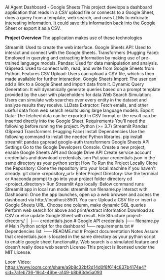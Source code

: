 AI Agent Dashboard - Google Sheets
This project develops a dashboard application that reads in a CSV upload file or connects to a Google Sheet, does a query from a template, web search, and uses LLMs to extricate interesting information. It could save this information back into the Google Sheet or export it as a CSV.

**Project Overview**
The application makes use of these technologies

Streamlit: Used to create the web interface.
Google Sheets API: Used to interact and connect with the Google Sheets.
Transformers (Hugging Face): Employed in querying and extracting information by making use of pre-trained language models.
Pandas: Used for data manipulation and analysis.
GSpread: Used to connect with, read, and write from Google Sheets from Python.
Features
CSV Upload: Users can upload a CSV file, which is then made available for further interaction.
Google Sheets Import: The user can add a link to a Google Sheet and import data from it.
Dynamic Query Generation: It will dynamically generate queries based on a prompt template provided by the user with placeholders for data
Web Search Simulation: Users can simulate web searches over every entity in the dataset and analyze results they receive.
LLData Extractor: Fetch emails, and other useful data from web search results using large language models.
Export Data: The fetched data can be exported in CSV format or the result can be inserted directly into the Google Sheet.
Requirements
You'll need the following before running the project.
Python (>= 3.7)
Streamlit
Pandas
GSpread
Transformers (Hugging Face)
Install Dependencies
Use the following command to install the needed Python libraries.
pip install streamlit pandas gspread google-auth transformers
Google Sheets API Settings
Go to the Google Developers Console.
Create a new project, enable Google Sheets API and Google Drive API
Create service account credentials and download credentials.json
Put your credentials.json in the same directory as your python script
How To Run the Project Locally
Clone the Repository: Clone the repository into your local machine if you haven't already:
git clone <repository_url>
Enter Project Directory: Use the terminal or Anaconda prompt to go into your project folder directory
cd <project_directory>
Run Streamlit App locally :Below command runs Streamlit app in local run mode:
streamlit run filename.py
Interact with Dashboard: Once the app launches, open up a web browser and access the dashboard via http://localhost:8501. You can:
Upload a CSV file or insert a Google Sheets URL.
Choose one column, make dynamic SQL queries
Perform web search for above and print/extract information
Download as CSV or else update Google Sheet with result.
File Structure
project-directory/
│
├── credentials.json           # Google API credentials
├── filename.py                # Main Python script for the dashboard
└── requirements.txt           # Dependencies list
└── README.md                  # Project documentation
Notes
Assure that credentials.json is located in the same directory as your python script to enable google sheet functionality.
Web search is a simulated feature and doesn't really does web search
License
This project is licensed under the MIT License.

Loom Video: https://www.loom.com/share/a9b8c32bf2d14d0f8f614c837b4174e4?sid=7a1eb736-19c4-46be-a149-b8b93de5a093 
